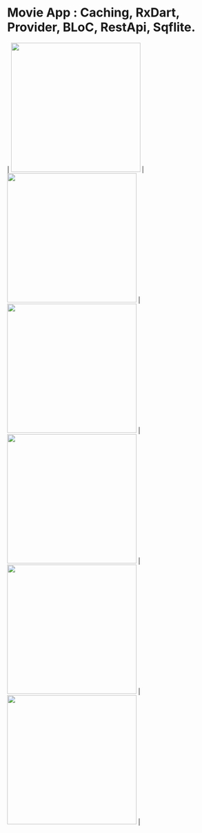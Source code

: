 # Movie App : Caching, RxDart, Provider, BLoC, RestApi, Sqflite.


| <img src="https://user-images.githubusercontent.com/79679398/109254821-055d3c80-7808-11eb-9ebd-a278cce5d1c5.jpg" width="300"> |
<img src="https://user-images.githubusercontent.com/79679398/109254878-2756bf00-7808-11eb-8e65-a5224f36f10a.jpg" width="300"> |
<img src="https://user-images.githubusercontent.com/79679398/109254881-29208280-7808-11eb-8c2d-d7fed13ab484.jpg" width="300"> |
<img src="https://user-images.githubusercontent.com/79679398/109254884-2a51af80-7808-11eb-935f-9fd20ac10f48.jpg" width="300"> |
<img src="https://user-images.githubusercontent.com/79679398/109254886-2aea4600-7808-11eb-93ba-117d57da56da.jpg" width="300"> |
<img src="https://user-images.githubusercontent.com/79679398/109254887-2b82dc80-7808-11eb-90ce-43f08516667a.jpg" width="300"> |
